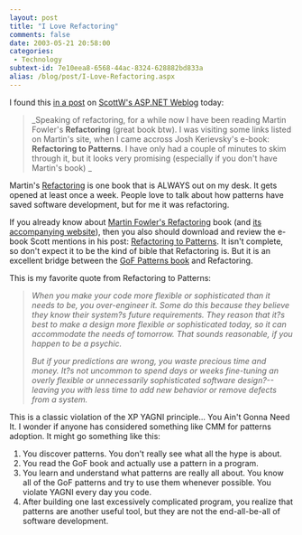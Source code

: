 ```yaml
---
layout: post
title: "I Love Refactoring"
comments: false
date: 2003-05-21 20:58:00
categories:
 - Technology
subtext-id: 7e10eea8-6568-44ac-8324-628882bd833a
alias: /blog/post/I-Love-Refactoring.aspx
---
```



I found this [in a post](http://aspnetweblog.com/posts/7373.aspx) on [ScottW's ASP.NET Weblog](http://aspnetweblog.com/) today:

> _Speaking of refactoring, for a while now I have been reading Martin Fowler's **Refactoring** (great book btw). I was visiting some links listed on Martin's site, when I came accross Josh Kerievsky's e-book: **Refactoring to Patterns**. I have only had a couple of minutes to skim through it, but it looks very promising (especially if you don't have Martin's book) _

Martin's [Refactoring](http://www.amazon.com/exec/obidos/ASIN/0201485672/peterprovosto-20) is one book that is ALWAYS out on my desk. It gets opened at least once a week. People love to talk about how patterns have saved software development, but for me it was refactoring.

If you already know about [Martin Fowler's Refactoring](http://www.amazon.com/exec/obidos/ASIN/0201485672/peterprovosto-20) book (and [its accompanying website](http://www.refactoring.com)), then you also should download and review the e-book Scott mentions in his post: [Refactoring to Patterns](http://industriallogic.com/papers/rtp017.pdf). It isn't complete, so don't expect it to be the kind of bible that Refactoring is. But it is an excellent bridge between the [GoF Patterns book](http://www.amazon.com/exec/obidos/ASIN/0201633612/peterprovosto-20) and Refactoring.

This is my favorite quote from Refactoring to Patterns:

> _When you make your code more flexible or sophisticated than it needs to be, you over-engineer it. Some do this because they believe they know their system?s future requirements. They reason that it?s best to make a design more flexible or sophisticated today, so it can accommodate the needs of tomorrow. That sounds reasonable, if you happen to be a psychic._
> 
> _But if your predictions are wrong, you waste precious time and money. It?s not uncommon to spend days or weeks fine-tuning an overly flexible or unnecessarily sophisticated software design?--leaving you with less time to add new behavior or remove defects from a system._

This is a classic violation of the XP YAGNI principle... You Ain't Gonna Need It. I wonder if anyone has considered something like CMM for patterns adoption. It might go something like this:

  1. You discover patterns. You don't really see what all the hype is about. 
  2. You read the GoF book and actually use a pattern in a program. 
  3. You learn and understand what patterns are really all about. You know all of the GoF patterns and try to use them whenever possible. You violate YAGNI every day you code. 
  4. After building one last excessively complicated program, you realize that patterns are another useful tool, but they are not the end-all-be-all of software development.
